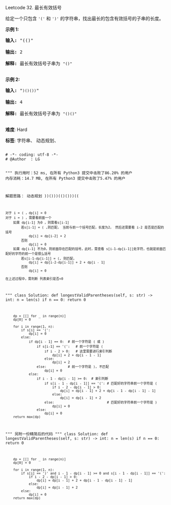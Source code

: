 Leetcode 32. 最长有效括号
<p>给定一个只包含 <code>&#39;(&#39;</code>&nbsp;和 <code>&#39;)&#39;</code>&nbsp;的字符串，找出最长的包含有效括号的子串的长度。</p>


<p><strong>示例&nbsp;1:</strong></p>



<pre><strong>输入:</strong> &quot;(()&quot;

<strong>输出:</strong> 2

<strong>解释:</strong> 最长有效括号子串为 <code>&quot;()&quot;</code>

</pre>



<p><strong>示例 2:</strong></p>



<pre><strong>输入:</strong> &quot;<code>)()())</code>&quot;

<strong>输出:</strong> 4

<strong>解释:</strong> 最长有效括号子串为 <code>&quot;()()&quot;</code>

</pre>





 **难度**: Hard



 **标签**: 字符串、 动态规划、 





<div class="hcb_wrap">
<pre class="prism undefined-numbers lang-python" data-lang="Python"><code>
# -*- coding: utf-8 -*-
# @Author  : LG

"""
执行用时：52 ms, 在所有 Python3 提交中击败了86.20% 的用户
内存消耗：14.7 MB, 在所有 Python3 提交中击败了5.47% 的用户

解题思路：
    动态规划
    ))()))(()()))((

    对于 i = ( ，dp[i] = 0
    对于 i = ) ，需要看前面一个
        如果 dp[i-1] 为0 ，则需看s[i-1]
            若s[i-1] = ( ,则匹配， 当前与前一个括号匹配，长度为2， 然后还需要看 i-2 是否是匹配的括号
                dp[i] = dp[i-2] + 2
            否则
                dp[i] = 0
        如果 dp[i-1] 不为0，则前面存在匹配的括号，此时，需查看 s[i-1-dp[i-1]]处字符，也就是前面匹配好的字符的前一个是很么括号
            若s[i-1-dp[i-1]] = (, 则匹配，
                dp[i] = dp[i-2-dp[i-1]] + 2 + dp[i - 1]
            否则
                dp[i] = 0

    在上述过程中，需判断 列表索引是否<0
"""
class Solution:
    def longestValidParentheses(self, s: str) -> int:
        n = len(s)
        if n == 0:
            return 0

        dp = [[] for _ in range(n)]
        dp[0] = 0

        for i in range(1, n):
            if s[i] == '(':
                dp[i] = 0
            else:
                if dp[i - 1] == 0:  # 前一个字符是 ( 或 )
                    if s[i-1] == '(':   # 前一个字符是 (
                        if i - 2 > 0:   # 这里需要进行索引判断
                            dp[i] = 2 + dp[i - 1 - 1]
                        else:
                            dp[i] = 2
                    else:           # 前一个字符是 ), 不匹配
                        dp[i] = 0
                else:
                    if i - 1 - dp[i - 1] >= 0:  # 索引判断
                        if s[i - 1 - dp[i - 1]] == '(': # 匹配好的字符串前一个字符是 (
                            if i - 2 - dp[i - 1] > 0:
                                dp[i] = dp[i - 1] + 2 + dp[i - 1 - dp[i - 1] - 1]
                            else:
                                dp[i] = dp[i - 1] + 2
                        else:                           # 匹配好的字符串前一个字符是 )
                            dp[i] = 0
                    else:
                        dp[i] = 0
        return max(dp)

"""
另附一份精简后的代码
"""
class Solution:
    def longestValidParentheses(self, s: str) -> int:
        n = len(s)
        if n == 0:
            return 0

        dp = [[] for _ in range(n)]
        dp[0] = 0

        for i in range(1, n):
            if s[i] == ')' and i - 1 - dp[i - 1] >= 0 and s[i - 1 - dp[i - 1]] == '(':
                if i - 2 - dp[i - 1] > 0:
                    dp[i] = dp[i - 1] + 2 + dp[i - 1 - dp[i - 1] - 1]
                else:
                    dp[i] = dp[i - 1] + 2
            else:
                dp[i] = 0
        return max(dp)
</code></pre></div>
